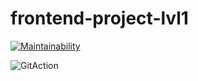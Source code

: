 # frontend-project-lvl1

[![Maintainability](https://api.codeclimate.com/v1/badges/53226c39a3bf90255f0b/maintainability)](https://codeclimate.com/github/Iryna87/FrontEndProject_1/maintainability)

![GitAction](https://github.com/Iryna87/FrontEndProject_1/workflows/.github/workflows/main.yml/badge.svg)
